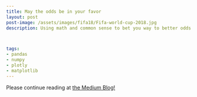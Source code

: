 ```yaml
---
title: May the odds be in your favor
layout: post
post-image: /assets/images/fifa18/Fifa-world-cup-2018.jpg
description: Using math and common sense to bet you way to better odds



tags: 
- pandas
- numpy
- plotly
- matplotlib
---
```


Please continue reading at [the Medium Blog!](https://medium.com/geekculture/may-the-odds-always-be-in-your-favor-b52cd77d5838)